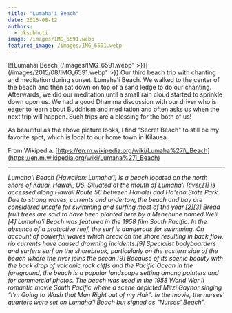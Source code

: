 ```yaml
---
title: "Lumaha'i Beach"
date: 2015-08-12
authors: 
  - bksubhuti
image: /images/IMG_6591.webp
featured_image: /images/IMG_6591.webp
---
```


[![Lumahai Beach](/images/IMG_6591.webp" >}}](/images/2015/08/IMG_6591.webp" >}} Our third beach trip with chanting and meditation during sunset. Lumaha'i Beach. We walked to the center of the beach and then sat down on top of a sand ledge to do our chanting. Afterwards, we did our meditation until a small rain cloud started to sprinkle down upon us. We had a good Dhamma discussion with our driver who is eager to learn about Buddhism and meditation and often asks us when the next trip will happen. Such trips are a blessing for the both of us!

As beautiful as the above picture looks, I find "Secret Beach" to still be my favorite spot, which is local to our home town in Kilauea.

From Wikipedia. [https://en.m.wikipedia.org/wiki/Lumaha%27i\_Beach](https://en.m.wikipedia.org/wiki/Lumaha%27i_Beach)

* * *

_Lumaha'i Beach (Hawaiian: Lumahaʻi) is a beach located on the north shore of Kauai, Hawaii, US. Situated at the mouth of Lumaha'i River,\[1\] is accessed along Hawaii Route 56 between Hanalei and Ha'ena State Park. Due to strong waves, currents and undertow, the beach and bay are considered unsafe for swimming and surfing most of the year.\[2\]\[3\] Bread fruit trees are said to have been planted here by a Menehune named Weli.\[4\] Lumaha'i Beach was featured in the 1958 film South Pacific._  _In the absence of a protective reef, the surf is dangerous for swimming. On account of powerful waves which break on the shore resulting in back flow, rip currents have caused drowning incidents.\[9\] Specialist bodyboarders and surfers surf on the shorebreak, particularly on the eastern side of the beach where the river joins the ocean.\[9\] Because of its scenic beauty with the back drop of volcanic rock cliffs and the Pacific Ocean in the foreground, the beach is a popular landscape setting among painters and for commercial photos. The beach was used in the 1958 World War II romantic movie South Pacific where a scene depicted Mitzi Gaynor singing “I'm Going to Wash that Man Right out of my Hair". In the movie, the nurses' quarters were set on Lumaha'i Beach but signed as "Nurses’ Beach"._
